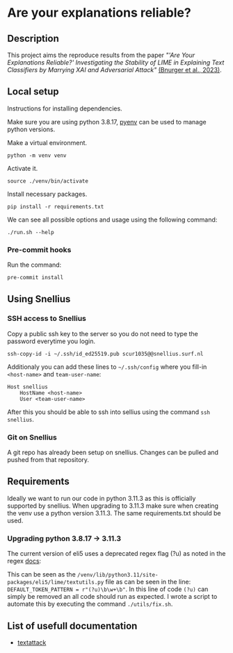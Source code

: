 # Are your explanations reliable?

## Description
This project aims the reproduce results from the paper *"'Are Your Explanations Reliable?'
Investigating the Stability of LIME in Explaining Text Classifiers by Marrying
XAI and Adversarial Attack"* [(Bnurger et al., 2023)](https://arxiv.org/pdf/2305.12351.pdf).

## Local setup
Instructions for installing dependencies.

Make sure you are using python 3.8.17, [pyenv](https://github.com/pyenv/pyenv) can be used to manage python versions.

Make a virtual environment.
```
python -m venv venv
```

Activate it.
```
source ./venv/bin/activate
```

Install necessary packages.
```
pip install -r requirements.txt
```

We can see all possible options and usage using the following command:
```
./run.sh --help
```

### Pre-commit hooks
Run the command:
```
pre-commit install
```

## Using Snellius

### SSH access to Snellius
Copy a public ssh key to the server so you do not need to type the password
everytime you login.
```
ssh-copy-id -i ~/.ssh/id_ed25519.pub scur1035@@snellius.surf.nl
```

Additionaly you can add these lines to `~/.ssh/config` where you fill-in `<host-name>` and `team-user-name`:
```
Host snellius
    HostName <host-name>
    User <team-user-name>
```

After this you should be able to ssh into sellius using the command `ssh snellius`.

### Git on Snellius
A git repo has already been setup on snellius. Changes can be pulled and pushed
from that repository.

## Requirements
Ideally we want to run our code in python 3.11.3 as this is officially supported
by snellius. When upgrading to 3.11.3 make sure when creating the venv use a python
version 3.11.3. The same requirements.txt should be used.

### Upgrading python 3.8.17 -> 3.11.3
The current version of eli5 uses a deprecated regex flag (?u) as noted in the
regex [docs](https://docs.python.org/3/library/re.html?highlight=re%20global%20flag#flags):

This can be seen as the `/venv/lib/python3.11/site-packages/eli5/lime/textutils.py` file
as can be seen in the line: `DEFAULT_TOKEN_PATTERN = r"(?u)\b\w+\b"`. In this line of code
`(?u)` can simply be removed an all code should run as expected. I wrote a script to automate
this by executing the command `./utils/fix.sh`.

## List of usefull documentation
- [textattack](https://textattack.readthedocs.io/en/latest/0_get_started/basic-Intro.html)
